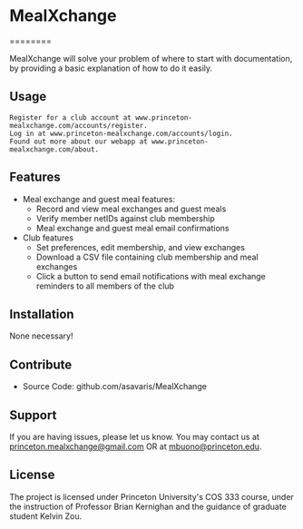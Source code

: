 # MealXchange

========

MealXchange will solve your problem of where to start with documentation,
by providing a basic explanation of how to do it easily.

Usage
-----

    Register for a club account at www.princeton-mealxchange.com/accounts/register. 
    Log in at www.princeton-mealxchange.com/accounts/login. 
    Found out more about our webapp at www.princeton-mealxchange.com/about.

Features
--------

- Meal exchange and guest meal features:
	- Record and view meal exchanges and guest meals
	- Verify member netIDs against club membership
	- Meal exchange and guest meal email confirmations
- Club features
	- Set preferences, edit membership, and view exchanges
	- Download a CSV file containing club membership and meal exchanges
	- Click a button to send email notifications with meal exchange reminders to all members of the club

Installation
------------

None necessary!

Contribute
----------

- Source Code: github.com/asavaris/MealXchange

Support
-------

If you are having issues, please let us know.
You may contact us at princeton.mealxchange@gmail.com OR at mbuono@princeton.edu.

License
-------

The project is licensed under Princeton University's COS 333 course, under the instruction of Professor Brian Kernighan and the guidance of graduate student Kelvin Zou.
